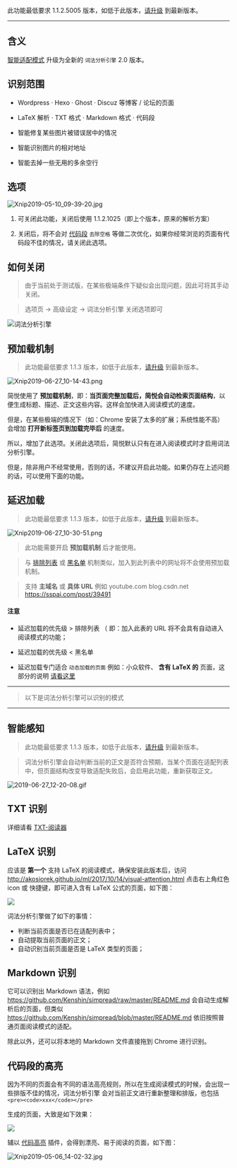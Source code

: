 此功能最低要求 1.1.2.5005 版本，如低于此版本，[请升级](http://ksria.com/simpread/) 到最新版本。
***

含义
---
[智能适配模式](智能适配模式) 升级为全新的 `词法分析引擎` 2.0 版本。

识别范围
---

- Wordpress · Hexo · Ghost · Discuz 等博客 / 论坛的页面

- LaTeX 解析 · TXT 格式 · Markdown 格式 · 代码段

- 智能修复某些图片被错误居中的情况

- 智能识别图片的相对地址

- 智能去掉一些无用的多余空行

选项
---

![Xnip2019-05-10_09-39-20.jpg](https://i.loli.net/2019/05/10/5cd4d655a00f8.jpg)

1. 可关闭此功能，关闭后使用 1.1.2.1025（即上个版本，原来的解析方案）

2. 关闭后，将不会对 [代码段](词法分析引擎?id=代码段的高亮) `去除空格` 等做二次优化，如果你经常浏览的页面有代码段不佳的情况，请关闭此选项。

如何关闭
---

> 由于当前处于测试版，在某些极端条件下疑似会出现问题，因此可将其手动关闭。

> 选项页 → 高级设定 → 词法分析引擎 关闭选项即可

![词法分析引擎](https://i.loli.net/2019/05/06/5ccfb1b159bb9.jpg)

预加载机制
---

> 此功能最低要求 1.1.3 版本，如低于此版本，[请升级](http://ksria.com/simpread/) 到最新版本。

![Xnip2019-06-27_10-14-43.png](https://i.loli.net/2019/06/27/5d14269d3a89c17689.png)

简悦使用了 **预加载机制**，即：**当页面完整加载后，简悦会自动检索页面结构**，以便生成标题、描述、正文这些内容。这样会加快进入阅读模式的速度。

但是，在某些极端的情况下（如：Chrome 安装了太多的扩展；系统性能不高）会增加 **打开新标签页到加载完毕后** 的速度。

所以，增加了此选项。关闭此选项后，简悦默认只有在进入阅读模式时才启用词法分析引擎。

但是，除非用户不经常使用，否则的话，不建议开启此功能。如果仍存在上述问题的话，可以使用下面的功能。

延迟加载
---

> 此功能最低要求 1.1.3 版本，如低于此版本，[请升级](http://ksria.com/simpread/) 到最新版本。

![Xnip2019-06-27_10-30-51.png](https://i.loli.net/2019/06/27/5d142a6688dd190041.png)

> 此功能需要开启 **预加载机制** 后才能使用。

> 与 [排除列表](排除列表) 或 [黑名单](黑名单) 机制类似，加入到此列表中的网址将不会使用预加载机制。

> 支持 **主域名** 或 **具体 URL** 例如 youtube.com blog.csdn.net https://sspai.com/post/39491

#### 注意

- 延迟加载的优先级 > 排除列表 （ 即：加入此表的 URL 将不会具有自动进入阅读模式的功能；

- 延迟加载的优先级 < 黑名单

- 延迟加载专门适合 `动态加载的页面` 例如：小众软件、 **含有 LaTeX 的** 页面，这部分的说明 [请看这里](https://github.com/Kenshin/simpread/issues/534)

***

> 以下是词法分析引擎可以识别的模式

***

智能感知
---
> 此功能最低要求 1.1.3 版本，如低于此版本，[请升级](http://ksria.com/simpread/) 到最新版本。

> 词法分析引擎会自动判断当前的正文是否符合预期，当某个页面在适配列表中，但页面结构改变导致适配失败后，会启用此功能，重新获取正文。

![2019-06-27_12-20-08.gif](https://i.loli.net/2019/06/27/5d14442863ac992792.gif)

TXT 识别
---
详细请看 [TXT-阅读器](TXT-阅读器)

LaTeX 识别
---

应该是 **第一个** 支持  LaTeX 的阅读模式，确保安装此版本后，访问 <http://akosiorek.github.io/ml/2017/10/14/visual-attention.html> 点击右上角红色 icon 或 快捷键，即可进入含有 LaTeX 公式的页面，如下图：

![](https://i.loli.net/2019/05/06/5ccfb7270f4db.jpg)

词法分析引擎做了如下的事情：

- 判断当前页面是否已在适配列表中；
- 自动提取当前页面的正文；
- 自动识别当前页面是否是 LaTeX 类型的页面；

Markdown 识别
---

它可以识别出 Markdown 语法，例如 <https://github.com/Kenshin/simpread/raw/master/README.md> 会自动生成解析后的页面，但类似 https://github.com/Kenshin/simpread/blob/master/README.md 依旧按照普通页面阅读模式的适配。

除此以外，还可以将本地的 Markdown 文件直接拖到 Chrome 进行识别。

代码段的高亮
---

因为不同的页面会有不同的语法高亮规则，所以在生成阅读模式的时候，会出现一些排版不佳的情况，词法分析引擎 会对当前正文进行重新整理和排版，也包括 `<pre><code>xxx</code></pre>`

生成的页面，大致是如下效果：

![](https://i.loli.net/2019/05/06/5ccfce436128e.jpg)

辅以 [代码高亮](https://simpread.ksria.cn/plugins/details/klGUASLasg) 插件，会得到漂亮、易于阅读的页面，如下图：

![Xnip2019-05-06_14-02-32.jpg](https://i.loli.net/2019/05/06/5ccfce03072e3.jpg)